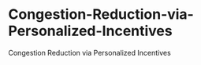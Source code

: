 # Congestion-Reduction-via-Personalized-Incentives
Congestion Reduction via Personalized Incentives
